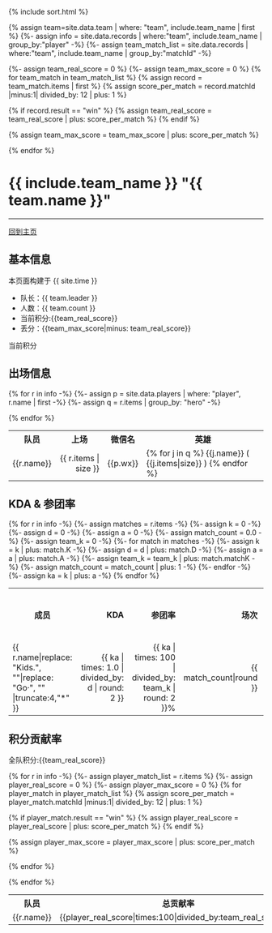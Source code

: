{% include sort.html %}

{% assign team=site.data.team | where: "team", include.team_name | first %}
{%- assign info = site.data.records | where:"team", include.team_name | group_by:"player" -%}
{%- assign team_match_list = site.data.records | where:"team", include.team_name | group_by:"matchId" -%}

{%- assign team_real_score = 0 %}
{%- assign team_max_score = 0 %}
{% for team_match in team_match_list %}
  {% assign record = team_match.items | first %}
 {% assign score_per_match = record.matchId |minus:1| divided_by: 12 | plus: 1 %}


  {% if record.result == "win" %}
    {% assign team_real_score = team_real_score | plus: score_per_match %}
  {% endif %}
    
  {% assign team_max_score = team_max_score | plus: score_per_match %}

    
{% endfor %}

# {{ include.team_name }} "{{ team.name }}"
---
[回到主页](index.html)

## 基本信息
本页面构建于 {{ site.time }}

- 队长：{{ team.leader }}
- 人数：{{ team.count }}
- 当前积分:{{team_real_score}}
- 丢分：{{team_max_score|minus: team_real_score}}

当前积分

## 出场信息

<table>
 <tr>
    <th>队员</th>
   <th>上场</th>
    <th>微信名</th>    
    <th style="text-align:center">英雄</th>
  </tr>

{% for r in info -%}
{%- assign p = site.data.players | where: "player", r.name | first -%}
{%- assign q = r.items | group_by: "hero" -%}
<tr>
  <td>  {{r.name}}  </td>  
  <td style="text-align:right">  {{ r.items | size }}   </td>
  <td>  {{p.wx}}    </td>
  <td>  {% for j in q  %}  {{j.name}} ( {{j.items|size}} )  {% endfor %}  </td>
</tr>
{% endfor %}
</table>

## KDA & 参团率

<table>
  <tr>
    <th style="text-align:center">成员</th>
    <th style="text-align:right">KDA</th>
    <th style="text-align:right">参团率</th>
    <th style="text-align:right">场次</th>
    <th style="text-align:right">击杀</th>
    <th style="text-align:right">死亡</th>
    <th style="text-align:right">助攻</th>
    <th style="text-align:right">涉及人头</th>
    <th style="text-align:right">全队人头</th>
  </tr>
{% for r in info -%}
  {%- assign matches = r.items -%}
  {%- assign k = 0 -%}
  {%- assign d = 0 -%}
  {%- assign a = 0 -%}
  {%- assign match_count = 0.0 -%}
  {%- assign team_k = 0 -%}
  {%- for match in matches -%}
      {%- assign k = k | plus: match.K -%}
      {%- assign d = d | plus: match.D -%}
      {%- assign a = a | plus: match.A -%}
      {%- assign team_k = team_k | plus: match.matchK -%}
      {%- assign match_count = match_count | plus: 1 -%}
  {%- endfor -%}  
  {%- assign ka = k | plus: a -%}
<tr> 
  <td> {{ r.name|replace: "Kids.", ""|replace: "Go·", "" |truncate:4,"*"  }} </td>
  <td style="text-align:right"> {{ ka | times: 1.0 | divided_by: d | round: 2 }} </td>
  <td style="text-align:right"> {{ ka | times: 100 | divided_by: team_k | round: 2 }}% </td>
  <td style="text-align:right"> {{ match_count|round }} </td>
  <td style="text-align:right"> {{ k }}  </td>
  <td style="text-align:right"> {{ d }}  </td>
  <td style="text-align:right"> {{ a }} </td> 
  <td style="text-align:right"> {{ ka }} </td> 
  <td style="text-align:right"> {{ team_k }} </td>
</tr>
{% endfor %}
</table>

## 积分贡献率
全队积分:{{team_real_score}}

<table id="tableSort">
 <tr>
    <th>队员</th>
    <th>总贡献率</th>
  <th>拿分效率</th>
  <th>场次</th>
    <th>贡献积分</th>
    <th style="text-align:center">全胜可积</th>
 
  </tr>

{% for r in info -%}
{%- assign player_match_list = r.items %}
{%- assign player_real_score = 0 %}
{%- assign player_max_score = 0 %}
{% for player_match in player_match_list %}
  {% assign score_per_match = player_match.matchId |minus:1| divided_by: 12 | plus: 1 %}

  {% if player_match.result == "win" %}
    {% assign player_real_score = player_real_score | plus: score_per_match %}
  {% endif %}
    
  {% assign player_max_score = player_max_score | plus: score_per_match %}

    
{% endfor %}
<tr>
  <td>  {{r.name}}  </td>
   <td style="text-align:right">  {{player_real_score|times:100|divided_by:team_real_score}}%   </td>
 <td style="text-align:right">  {{player_real_score|times:100|divided_by:player_max_score}}%    </td>
  <td style="text-align:right">  {{player_match_list|size}}    </td>
  <td style="text-align:right">  {{player_real_score}}    </td>
  <td style="text-align:right">  {{player_max_score}}   </td>
 
</tr>
{% endfor %}
</table>



